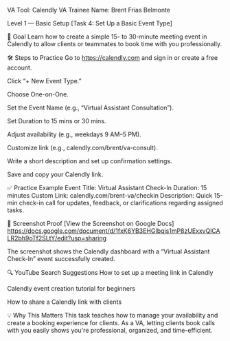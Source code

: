 VA Tool: Calendly
VA Trainee Name: Brent Frias Belmonte

Level 1 — Basic Setup
[Task 4: Set Up a Basic Event Type]

🎯 Goal
Learn how to create a simple 15- to 30-minute meeting event in Calendly to allow clients or teammates to book time with you professionally.

🛠 Steps to Practice
Go to https://calendly.com and sign in or create a free account.

Click “+ New Event Type.”

Choose One-on-One.

Set the Event Name (e.g., “Virtual Assistant Consultation”).

Set Duration to 15 mins or 30 mins.

Adjust availability (e.g., weekdays 9 AM–5 PM).

Customize link (e.g., calendly.com/brent/va-consult).

Write a short description and set up confirmation settings.

Save and copy your Calendly link.

✅ Practice Example
Event Title: Virtual Assistant Check-In
Duration: 15 minutes
Custom Link: calendly.com/brent-va/checkin
Description: Quick 15-min check-in call for updates, feedback, or clarifications regarding assigned tasks.

📸 Screenshot Proof
[View the Screenshot on Google Docs]
https://docs.google.com/document/d/1fxK6YB3EHGIbqjs1mP8zUExxvQlCALR2bh9oTf2SLtY/edit?usp=sharing

The screenshot shows the Calendly dashboard with a “Virtual Assistant Check-In” event successfully created.

🔍 YouTube Search Suggestions
How to set up a meeting link in Calendly

Calendly event creation tutorial for beginners

How to share a Calendly link with clients

💡 Why This Matters
This task teaches how to manage your availability and create a booking experience for clients. As a VA, letting clients book calls with you easily shows you're professional, organized, and time-efficient.
